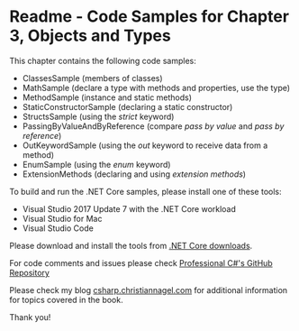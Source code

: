 # Readme - Code Samples for Chapter 3, Objects and Types

This chapter contains the following code samples:

* ClassesSample (members of classes)
* MathSample (declare a type with methods and properties, use the type)
* MethodSample (instance and static methods)
* StaticConstructorSample (declaring a static constructor)
* StructsSample (using the *strict* keyword)
* PassingByValueAndByReference (compare *pass by value* and *pass by reference*)
* OutKeywordSample (using the *out* keyword to receive data from a method)
* EnumSample (using the *enum* keyword)
* ExtensionMethods (declaring and using *extension methods*)

To build and run the .NET Core samples, please install one of these tools:

* Visual Studio 2017 Update 7 with the .NET Core workload
* Visual Studio for Mac
* Visual Studio Code

Please download and install the tools from [.NET Core downloads](https://www.microsoft.com/net/core).
 
For code comments and issues please check [Professional C#'s GitHub Repository](https://github.com/ProfessionalCSharp/ProfessionalCSharp7)

Please check my blog [csharp.christiannagel.com](https://csharp.christiannagel.com "csharp.christiannagel.com") for additional information for topics covered in the book.

Thank you!